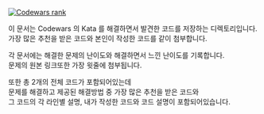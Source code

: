 [![Codewars rank](https://www.codewars.com/users/denmark111/badges/large)](https://www.codewars.com/users/denmark111)

이 문서는 Codewars 의 Kata 를 해결하면서 발견한 코드를 저장하는 디렉토리입니다.  
가장 많은 추천을 받은 코드와 본인이 작성한 코드를 같이 첨부합니다.  

각 문서에는 해결한 문제의 난이도와 해결하면서 느낀 난이도를 기록합니다.  
문제의 원본 링크또한 가장 윗줄에 첨부됩니다.  

또한 총 2개의 전체 코드가 포함되어있는데    
문제를 해결하고 제공된 해결방법 중 가장 많은 추천을 받은 코드와  
그 코드의 각 라인별 설명, 내가 작성한 코드와 코드 설명이 포함되어있습니다.  
